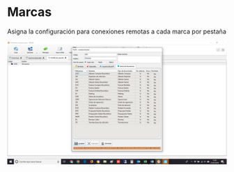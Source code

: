 # Marcas

Asigna la configuración para conexiones remotas a cada marca por pestaña

![](../../../../.gitbook/assets/image%20%28301%29.png)

